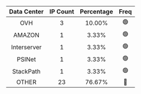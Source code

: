 | Data Center | IP Count | Percentage | Freq |
|:------------:|:--------:|:-----------:|:-----:|
| OVH | 3 | 10.00% | 🟢 |
| AMAZON | 1 | 3.33% | 🟢 |
| Interserver | 1 | 3.33% | 🟢 |
| PSINet | 1 | 3.33% | 🟢 |
| StackPath | 1 | 3.33% | 🟢 |
| OTHER | 23 | 76.67% | 🔴 |
